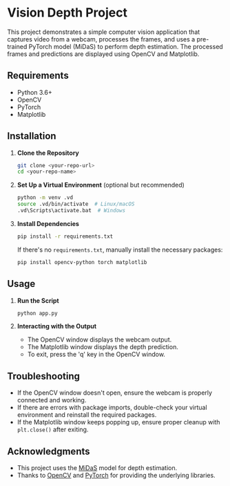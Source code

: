 # Vision Depth Project

This project demonstrates a simple computer vision application that captures video from a webcam, processes the frames, and uses a pre-trained PyTorch model (MiDaS) to perform depth estimation. The processed frames and predictions are displayed using OpenCV and Matplotlib.

## Requirements

- Python 3.6+
- OpenCV
- PyTorch
- Matplotlib

## Installation

1. **Clone the Repository**
   ```bash
   git clone <your-repo-url>
   cd <your-repo-name>
   ```

2. **Set Up a Virtual Environment** (optional but recommended)
   ```bash
   python -m venv .vd
   source .vd/bin/activate  # Linux/macOS
   .vd\Scripts\activate.bat  # Windows
   ```

3. **Install Dependencies**
   ```bash
   pip install -r requirements.txt
   ```

   If there's no `requirements.txt`, manually install the necessary packages:
   ```bash
   pip install opencv-python torch matplotlib
   ```

## Usage

1. **Run the Script**
   ```bash
   python app.py
   ```

2. **Interacting with the Output**
   - The OpenCV window displays the webcam output.
   - The Matplotlib window displays the depth prediction.
   - To exit, press the 'q' key in the OpenCV window.

## Troubleshooting

- If the OpenCV window doesn't open, ensure the webcam is properly connected and working.
- If there are errors with package imports, double-check your virtual environment and reinstall the required packages.
- If the Matplotlib window keeps popping up, ensure proper cleanup with `plt.close()` after exiting.

## Acknowledgments

- This project uses the [MiDaS](https://github.com/intel-isl/MiDaS) model for depth estimation.
- Thanks to [OpenCV](https://opencv.org/) and [PyTorch](https://pytorch.org/) for providing the underlying libraries.
